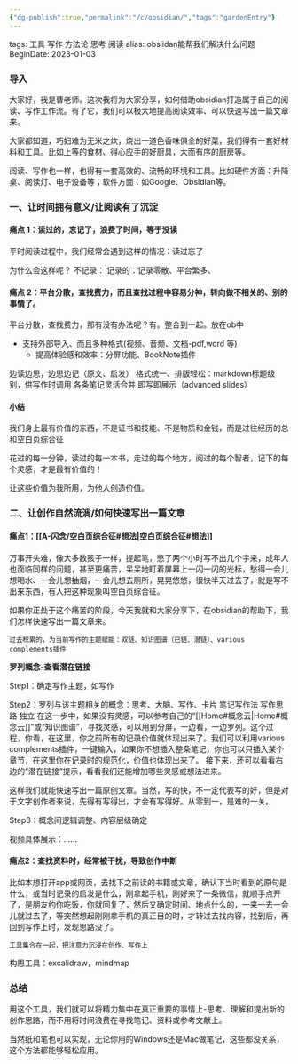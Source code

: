 ```yaml
---
{"dg-publish":true,"permalink":"/c/obsidian/","tags":"gardenEntry"}
---
```


tags: 工具 写作 方法论 思考 阅读
alias: obsiidan能帮我们解决什么问题
BeginDate: 2023-01-03

### 导入
大家好，我是曹老师。这次我将为大家分享，如何借助obsidian打造属于自己的阅读、写作工作流。有了它，我们可以极大地提高阅读效率、可以快速写出一篇文章来。

大家都知道，巧妇难为无米之炊，烧出一道色香味俱全的好菜，我们得有一套好材料和工具。比如上等的食材、得心应手的好厨具，大而有序的厨房等。

阅读、写作也一样，也得有一套高效的、流畅的环境和工具。比如硬件方面：升降桌、阅读灯、电子设备等；软件方面：如Google、Obsidian等。

### 一、让时间拥有意义/让阅读有了沉淀

#### 痛点 1：读过的，忘记了，浪费了时间，等于没读
平时阅读过程中，我们经常会遇到这样的情况：读过忘了

为什么会这样呢？
不记录：
记录的：记录零散、平台繁多、

#### 痛点 2：平台分散，查找费力，而且查找过程中容易分神，转向做不相关的、别的事情了。
平台分散，查找费力，那有没有办法呢？有。整合到一起。放在ob中

- 支持外部导入、而且多种格式(视频、音频、文档-pdf,word 等)
  - 提高体验感和效率：分屏功能、BookNote插件

边读边思，边思边记（原文、启发）
格式统一、排版轻松：markdown标题级别，供写作时调用
各条笔记灵活合并
即写即展示（advanced slides）

#### 小结
我们身上最有价值的东西，不是证书和技能、不是物质和金钱，而是过往经历的总和空白页综合征

花过的每一分钟，读过的每一本书，走过的每个地方，阅过的每个智者，记下的每个灵感，才是最有价值的！

让这些价值为我所用，为他人创造价值。


### 二、让创作自然流淌/如何快速写出一篇文章

#### 痛点1：[[A-闪念/空白页综合征#想法\|空白页综合征#想法]]
万事开头难，像大多数孩子一样，提起笔，憋了两个小时写不出几个字来，成年人也面临同样的问题，甚至更痛苦，呆呆地盯着屏幕上一闪一闪的光标，愁得一会儿想喝水、一会儿想抽烟，一会儿想去厕所，晃晃悠悠，很快半天过去了，就是写不出来东西，有人把这种现象叫空白页综合征。

如果你正处于这个痛苦的阶段，今天我就和大家分享下，在obsidian的帮助下，我们怎样快速写出一篇文章来。

	过去积累的，为当前写作的主题赋能：双链、知识图谱（已链、潜链）、various complements插件

**罗列概念-查看潜在链接**

Step1：确定写作主题，如写作

Step2：罗列与该主题相关的概念：思考、大脑、写作、卡片 笔记写作法 写作思路 独立
		在这一步中，如果没有灵感，可以参考自己的“[[Home#概念云\|Home#概念云]]”或“知识图谱”，寻找灵感，可以用到分屏，一边看，一边罗列。这个过程，你看，在这里，你之前所有的记录价值就体现出来了。我们可以利用various complements插件，一键输入，如果你不想插入整条笔记，你也可以只插入某个章节，在这里你在记录时的规范化，价值也体现出来了。
		接下来，还可以看看右边的“潜在链接”提示，看看我们还能增加哪些灵感或想法进来。

这样我们就能快速写出一篇原创文章。当然，写的快，不一定代表写的好，但是对于文字创作者来说，先得有写得出，才会有写得好。从零到一，是难的一关。

Step3：概念间逻辑调整、内容层级确定


视频具体展示：......


#### 痛点2：查找资料时，经常被干扰，导致创作中断
比如本想打开app或网页，去找下之前读的书籍或文章，确认下当时看到的原句是什么，或当时记录的启发是什么，刚拿起手机，刚好来了一条微信，就顺手点开了，是朋友约你吃饭，你就回复了，然后又确定时间、地点什么的，一来一去一会儿就过去了，等突然想起刚刚拿手机的真正目的时，才转过去找内容，找到后，再回到写作上时，发现思路没了。 

	工具集合在一起，把注意力沉浸在创作、写作上

构思工具：excalidraw，mindmap


### 总结

用这个工具，我们就可以将精力集中在真正重要的事情上-思考、理解和提出新的创作思路，而不用将时间浪费在寻找笔记、资料或参考文献上。

当然纸和笔也可以实现，无论你用的Windows还是Mac做笔记，这些都没关系，这个方法都能够轻松应用。







